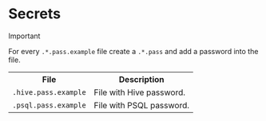 # Secrets

> [!IMPORTANT]
> For every `.*.pass.example` file create a `.*.pass` and add a password into the file.

<table>
    <tr>
        <th>File</th>
        <th>Description</th>
    </tr>
    <tr>
        <td><code>.hive.pass.example</code></td>
        <td>File with Hive password.</td>
    </tr>
    <tr>
        <td><code>.psql.pass.example</code></td>
        <td>File with PSQL password.</td>
    </tr>
</table>